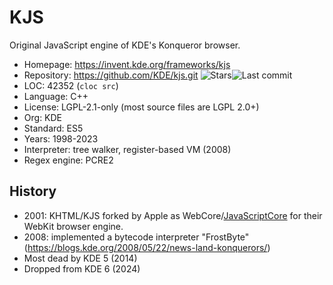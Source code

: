 # KJS

Original JavaScript engine of KDE's Konqueror browser.

* Homepage:     https://invent.kde.org/frameworks/kjs
* Repository:   https://github.com/KDE/kjs.git <span class="shields"><img src="https://img.shields.io/github/stars/KDE/kjs?label=&style=flat-square" alt="Stars" title="Stars"><img src="https://img.shields.io/github/last-commit/KDE/kjs?label=&style=flat-square" alt="Last commit" title="Last commit"></span>
* LOC:          42352 (`cloc src`)
* Language:     C++
* License:      LGPL-2.1-only (most source files are LGPL 2.0+)
* Org:          KDE
* Standard:     ES5
* Years:        1998-2023
* Interpreter:  tree walker, register-based VM (2008)
* Regex engine: PCRE2

## History

* 2001: KHTML/KJS forked by Apple as WebCore/[JavaScriptCore](jsc.md) for their WebKit browser engine.
* 2008: implemented a bytecode interpreter "FrostByte" (https://blogs.kde.org/2008/05/22/news-land-konquerors/)
* Most dead by KDE 5 (2014)
* Dropped from KDE 6 (2024)
